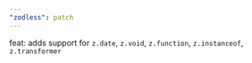 ```yaml
---
"zodless": patch
---
```


feat: adds support for `z.date`, `z.void`, `z.function`, `z.instanceof`, `z.transformer`
